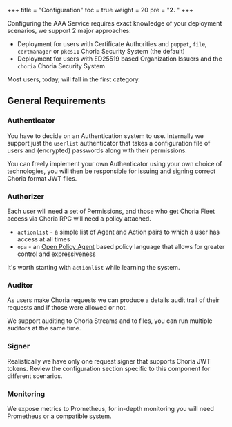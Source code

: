 +++
title = "Configuration"
toc = true
weight = 20
pre = "<b>2. </b>"
+++

Configuring the AAA Service requires exact knowledge of your deployment scenarios, we support 2 major approaches:

 * Deployment for users with Certificate Authorities and `puppet`, `file`, `certmanager` or `pkcs11` Choria Security System (the default)
 * Deployment for users with ED25519 based Organization Issuers and the `choria` Choria Security System

Most users, today, will fall in the first category.

## General Requirements

### Authenticator

You have to decide on an Authentication system to use. Internally we support just the `userlist` authenticator that takes a configuration
file of users and (encrypted) passwords along with their permissions. 

You can freely implement your own Authenticator using your own choice of technologies, you will then be responsible for issuing and 
signing correct Choria format JWT files.

### Authorizer

Each user will need a set of Permissions, and those who get Choria Fleet access via Choria RPC will need a policy attached.

 * `actionlist` - a simple list of Agent and Action pairs to which a user has access at all times
 * `opa` - an [Open Policy Agent](https://www.openpolicyagent.org/) based policy language that allows for greater control and expressiveness

It's worth starting with `actionlist` while learning the system.

### Auditor

As users make Choria requests we can produce a details audit trail of their requests and if those were allowed or not.

We support auditing to Choria Streams and to files, you can run multiple auditors at the same time.

### Signer

Realistically we have only one request signer that supports Choria JWT tokens. Review the configuration section specific
to this component for different scenarios.

### Monitoring

We expose metrics to Prometheus, for in-depth monitoring you will need Prometheus or a compatible system.
